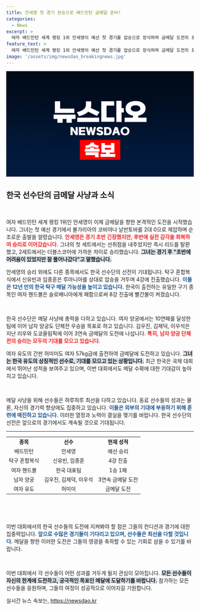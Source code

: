 ```yaml
---
title: 안세영 첫 경기 완승으로 배드민턴 금메달 준비!
categories:
  - News
excerpt: >
  여자 배드민턴 세계 랭킹 1위 안세영이 예선 첫 경기를 압승으로 장식하며 금메달 도전의 포문을 열었습니다! 탁구 혼합복식의 신유빈-임종훈 조도 4강에 진출, 한국 탁구의 메달 가능성을 키웠습니다!
feature_text: >
  여자 배드민턴 세계 랭킹 1위 안세영이 예선 첫 경기를 압승으로 장식하며 금메달 도전의 포문을 열었습니다! 탁구 혼합복식의 신유빈-임종훈 조도 4강에 진출, 한국 탁구의 메달 가능성을 키웠습니다!
image: '/assets/img/newsdao_breakingnews.jpg'
---
```


<p><img src="/assets/img/newsdao_breakingnews.jpg" alt="flaretime 속보" /></p>

<h2 data-ke-size="size26">한국 선수단의 금메달 사냥과 소식</h2>

<p data-ke-size="size16">&nbsp;</p>

<p>여자 배드민턴 세계 랭킹 1위인 안세영이 이제 금메달을 향한 본격적인 도전을 시작했습니다. 그녀는 첫 예선 경기에서 불가리아의 코비야나 날반토바를 2대 0으로 제압하며 순조로운 출발을 알렸습니다. <b><span style="color: #ee2323;">안세영은 경기 초반 긴장했지만, 후반에 실전 감각을 회복하여 승리로 이어갔습니다.</span></b> 그녀의 첫 세트에서는 선취점을 내주었지만 즉시 리드를 탈환했고, 2세트에서는 더블스코어에 가까운 차이로 승리했습니다. <b><span style="background-color: #21538527;">그녀는 경기 후 "초반에 어려움이 있었지만 잘 풀어나갔다"고 말했습니다.</span></b> </p>

<p>안세영의 승리 외에도 다른 종목에서도 한국 선수단의 선전이 기대됩니다. 탁구 혼합복식에서 신유빈과 임종훈은 루마니아를 상대로 압승을 거두며 4강에 진출했습니다. <b><span style="color: #1a5490;">이들은 12년 만의 한국 탁구 메달 가능성을 높이고 있습니다.</span></b> 한국이 출전하는 유일한 구기 종목인 여자 핸드볼은 슬로베니아에게 패함으로써 8강 진출에 빨간불이 켜졌습니다. </p>

<p data-ke-size="size16">&nbsp;</p>

<p>한국 선수단은 메달 사냥에 총력을 다하고 있습니다. 여자 양궁에서는 10연패를 달성한 팀에 이어 남자 양궁도 단체전 우승을 목표로 하고 있습니다. 김우진, 김제덕, 이우석은 지난 리우와 도쿄올림픽에 이어 3연속 금메달의 도전에 나섭니다. <b><span style="color: #ee2323;">특히, 남자 양궁 단체전의 승리는 모두의 기대를 모으고 있습니다.</span></b> </p>

<p>여자 유도의 간판 허미미도 여자 57kg급에 출전하여 금메달에 도전하고 있습니다. <b><span style="background-color: #21538527;">그녀는 한국 유도의 상징적인 선수로, 기대를 모으고 있는 상황입니다.</span></b> 최근 한국은 국제 대회에서 뛰어난 성적을 보여주고 있으며, 이번 대회에서도 메달 수확에 대한 기대감이 높아지고 있습니다.</p>

<p data-ke-size="size16">&nbsp;</p>

<p>메달 사냥을 위해 선수들은 하루하루 최선을 다하고 있습니다. 동료 선수들의 성과는 물론, 자신의 경기력 향상에도 집중하고 있습니다. <b><span style="color: #1a5490;">이들은 외부의 기대에 부응하기 위해 훈련에 매진하고 있습니다.</span></b> 이러한 열정과 노력이 결실을 맺기를 바랍니다. 한국 선수단의 선전은 앞으로의 경기에서도 계속될 것으로 기대됩니다. </p>

<hr>

<table style="width: 100%; border-collapse: collapse;">
    <tr>
        <td style="text-align: center; height: 17px;"><b>종목</b></td>
        <td style="text-align: center; height: 17px;"><b>선수</b></td>
        <td style="text-align: center; height: 17px;"><b>현재 성적</b></td>
    </tr>
    <tr>
        <td style="text-align: center; height: 17px;">배드민턴</td>
        <td style="text-align: center; height: 17px;">안세영</td>
        <td style="text-align: center; height: 17px;">예선 승리</td>
    </tr>
    <tr>
        <td style="text-align: center; height: 17px;">탁구 혼합복식</td>
        <td style="text-align: center; height: 17px;">신유빈, 임종훈</td>
        <td style="text-align: center; height: 17px;">4강 진출</td>
    </tr>
    <tr>
        <td style="text-align: center; height: 17px;">여자 핸드볼</td>
        <td style="text-align: center; height: 17px;">한국 대표팀</td>
        <td style="text-align: center; height: 17px;">1승 1패</td>
    </tr>
    <tr>
        <td style="text-align: center; height: 17px;">남자 양궁</td>
        <td style="text-align: center; height: 17px;">김우진, 김제덕, 이우석</td>
        <td style="text-align: center; height: 17px;">3연속 금메달 도전</td>
    </tr>
    <tr>
        <td style="text-align: center; height: 17px;">여자 유도</td>
        <td style="text-align: center; height: 17px;">허미미</td>
        <td style="text-align: center; height: 17px;">금메달 도전</td>
    </tr>
</table>

<p data-ke-size="size16">&nbsp;</p>

<p data-ke-size="size16">&nbsp;</p>

<p>이번 대회에서의 한국 선수들의 도전에 지켜봐야 할 점은 그들의 컨디션과 경기에 대한 집중력입니다. <b><span style="color: #1a5490;">앞으로 수많은 경기들이 기다리고 있으며, 선수들은 최선을 다할 것입니다.</span></b> 메달을 향한 이러한 도전은 그들의 영광을 축하할 수 있는 기회로 삼을 수 있기를 바랍니다. </p>

<p data-ke-size="size16">&nbsp;</p>

<p>이번 대회에서 각 선수들이 어떤 성과를 거두게 될지 관심이 모아집니다. <b><span style="background-color: #21538527;">모든 선수들이 자신의 한계에 도전하고, 궁극적인 목표인 메달에 도달하기를 바랍니다.</span></b>  참가하는 모든 선수들을 응원하며, 그들의 여정이 성공적으로 이어지길 기원합니다.</p>
실시간 뉴스 속보는, <a href="https://newsdao.kr" rel="dofollow">https://newsdao.kr</a>


